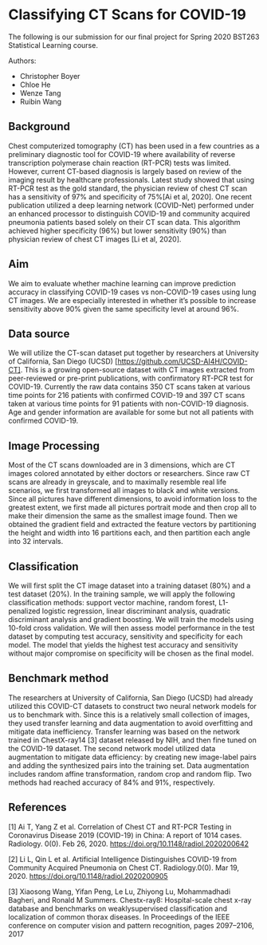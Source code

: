 # Classifying CT Scans for COVID-19
The following is our submission for our final project for Spring 2020 BST263 Statistical Learning course.

Authors: 
  - Christopher Boyer
  - Chloe He
  - Wenze Tang
  - Ruibin Wang
  
## Background
Chest computerized tomography (CT) has been used in a few countries as a preliminary diagnostic tool for COVID-19 where availability of reverse transcription polymerase chain reaction (RT-PCR) tests was limited. However, current CT-based diagnosis is largely based on review of the imaging result by healthcare professionals. Latest study showed that using RT-PCR test as the gold standard, the physician review of chest CT scan has a sensitivity of 97% and specificity of 75%[Ai et al, 2020]. One recent publication utilized a deep learning network (COVID-Net) performed under an enhanced processor to distinguish COVID-19 and community acquired pneumonia patients based solely on their CT scan data. This algorithm achieved higher specificity (96%) but lower sensitivity (90%) than physician review of chest CT images [Li et al, 2020]. 

## Aim
We aim to evaluate whether machine learning can improve prediction accuracy in classifying COVID-19 cases vs non-COVID-19 cases using lung CT images. We are especially interested in whether it’s possible to increase sensitivity above 90% given the same specificity level at around 96%.    

## Data source
We will utilize the CT-scan dataset put together by researchers at University of California, San Diego (UCSD) [https://github.com/UCSD-AI4H/COVID-CT]. This is a growing open-source dataset with CT images extracted from peer-reviewed or pre-print publications, with confirmatory RT-PCR test for COVID-19.  Currently the raw data contains 350 CT scans taken at various time points for 216 patients with confirmed COVID-19 and 397 CT scans taken at various time points for 91 patients with non-COVID-19 diagnosis. Age and gender information are available for some but not all patients with confirmed COVID-19. 

## Image Processing 
Most of the CT scans downloaded are in 3 dimensions, which are CT images colored annotated by either doctors or researchers. Since raw CT scans are already in greyscale, and to maximally resemble real life scenarios, we first transformed all images to black and white versions. Since all pictures have different dimensions, to avoid information loss to the greatest extent, we first made all pictures portrait mode and then crop all to make their dimension the same as the smallest image found. Then we obtained the gradient field and extracted the feature vectors by partitioning the height and width into 16 partitions each, and then partition each angle into 32 intervals. 	

## Classification
We will first split the CT image dataset into a training dataset (80%) and a test dataset (20%). In the training sample, we will apply the following classification methods: support vector machine, random forest, L1-penalized logistic regression, linear discriminant analysis, quadratic discriminant analysis and gradient boosting. We will train the models using 10-fold cross validation. We will then assess model performance in the test dataset by computing test accuracy, sensitivity and specificity for each model. The model that yields the highest test accuracy and sensitivity without major compromise on specificity will be chosen as the final model. 	

## Benchmark method
 
The researchers at University of California, San Diego (UCSD) had already utilized this COVID-CT datasets to construct two neural network models for us to benchmark with. Since this is a relatively small collection of images, they used transfer learning and data augmentation to avoid overfitting and mitigate data inefficiency. Transfer learning was based on the network trained in ChestX-ray14 [3] dataset released by NIH, and then fine tuned on the COVID-19 dataset. The second network model utilized data augmentation to mitigate data efficiency: by creating new image-label pairs and adding the synthesized pairs into the training set. Data augmentation includes random affine transformation, random crop and random flip. Two methods had reached accuracy of 84% and 91%, respectively.
 
 
## References 
 [1] Ai T, Yang Z et al. Correlation of Chest CT and RT-PCR Testing in Coronavirus Disease 2019 (COVID-19) in China: A report of 1014 cases. Radiology. 0(0). Feb 26, 2020. https://doi.org/10.1148/radiol.2020200642

 [2] Li L, Qin L et al. Artificial Intelligence Distinguishes COVID-19 from Community Acquired Pneumonia on Chest CT. Radiology.0(0). Mar 19, 2020. https://doi.org/10.1148/radiol.2020200905
 
 [3] Xiaosong Wang, Yifan Peng, Le Lu, Zhiyong Lu, Mohammadhadi Bagheri, and Ronald M Summers. Chestx-ray8: Hospital-scale chest x-ray database and benchmarks on weaklysupervised classification and localization of common thorax diseases. In Proceedings of the IEEE conference on computer vision and pattern recognition, pages 2097–2106, 2017

